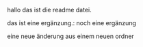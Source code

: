 hallo das ist die readme datei.

das ist eine ergänzung.:
noch eine ergänzung

eine neue änderung aus einem neuen ordner

